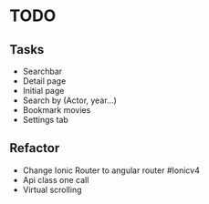 # TODO
## Tasks
* Searchbar
* Detail page
* Initial page
* Search by (Actor, year...)
* Bookmark movies
* Settings tab

## Refactor
* Change Ionic Router to angular router #Ionicv4 
* Api class one call
* Virtual scrolling
